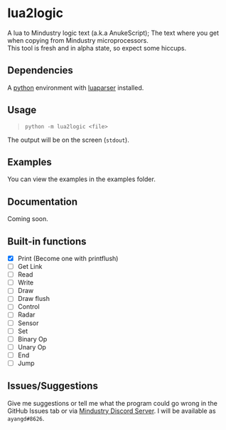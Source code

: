 # lua2logic
A lua to Mindustry logic text (a.k.a AnukeScript); The text where you get when copying from Mindustry microprocessors.  
This tool is fresh and in alpha state, so expect some hiccups.

## Dependencies
A [python](https://www.python.org/) environment with [luaparser](https://pypi.org/project/luaparser/) installed.

## Usage
> ```python -m lua2logic <file>```

The output will be on the screen (`stdout`).

## Examples
You can view the examples in the examples folder.

## Documentation
Coming soon.

## Built-in functions
- [x] Print (Become one with printflush)
- [ ] Get Link
- [ ] Read
- [ ] Write
- [ ] Draw
- [ ] Draw flush
- [ ] Control
- [ ] Radar
- [ ] Sensor
- [ ] Set
- [ ] Binary Op
- [ ] Unary Op
- [ ] End
- [ ] Jump

## Issues/Suggestions
Give me suggestions or tell me what the program could go wrong in the GitHub Issues tab or via [Mindustry Discord Server](https://discord.gg/mindustry). I will be available as `ayangd#8626`.